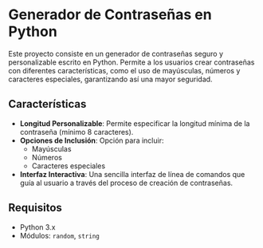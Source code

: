 # Generador de Contraseñas en Python

Este proyecto consiste en un generador de contraseñas seguro y personalizable escrito en Python. Permite a los usuarios crear contraseñas con diferentes características, como el uso de mayúsculas, números y caracteres especiales, garantizando así una mayor seguridad.

## Características

- **Longitud Personalizable**: Permite especificar la longitud mínima de la contraseña (mínimo 8 caracteres).
- **Opciones de Inclusión**: Opción para incluir:
  - Mayúsculas
  - Números
  - Caracteres especiales
- **Interfaz Interactiva**: Una sencilla interfaz de línea de comandos que guía al usuario a través del proceso de creación de contraseñas.

## Requisitos

- Python 3.x
- Módulos: `random`, `string`


